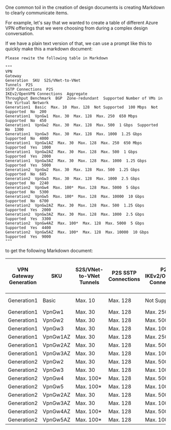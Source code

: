 One common toil in the creation of design documents is creating Markdown to clearly communicate items.

For example, let's say that we wanted to create a table of different Azure VPN offerings that we were choosing from during a complex design conversation.

If we have a plain text version of that, we can use a prompt like this to quickly make this a markdown document:

```
Please rewite the following table in Markdown

"""
VPN
Gateway
Generation  SKU  S2S/VNet-to-VNet
Tunnels  P2S
SSTP Connections  P2S
IKEv2/OpenVPN Connections  Aggregate
Throughput Benchmark  BGP  Zone-redundant  Supported Number of VMs in the Virtual Network
Generation1  Basic  Max. 10  Max. 128  Not Supported  100 Mbps  Not Supported  No  200
Generation1  VpnGw1  Max. 30  Max. 128  Max. 250  650 Mbps  Supported  No  450
Generation1  VpnGw2  Max. 30  Max. 128  Max. 500  1 Gbps  Supported  No  1300
Generation1  VpnGw3  Max. 30  Max. 128  Max. 1000  1.25 Gbps  Supported  No  4000
Generation1  VpnGw1AZ  Max. 30  Max. 128  Max. 250  650 Mbps  Supported  Yes  1000
Generation1  VpnGw2AZ  Max. 30  Max. 128  Max. 500  1 Gbps  Supported  Yes  2000
Generation1  VpnGw3AZ  Max. 30  Max. 128  Max. 1000  1.25 Gbps  Supported  Yes  5000
Generation2  VpnGw2  Max. 30  Max. 128  Max. 500  1.25 Gbps  Supported  No  685
Generation2  VpnGw3  Max. 30  Max. 128  Max. 1000  2.5 Gbps  Supported  No  2240
Generation2  VpnGw4  Max. 100*  Max. 128  Max. 5000  5 Gbps  Supported  No  5300
Generation2  VpnGw5  Max. 100*  Max. 128  Max. 10000  10 Gbps  Supported  No  6700
Generation2  VpnGw2AZ  Max. 30  Max. 128  Max. 500  1.25 Gbps  Supported  Yes  2000
Generation2  VpnGw3AZ  Max. 30  Max. 128  Max. 1000  2.5 Gbps  Supported  Yes  3300
Generation2  VpnGw4AZ  Max. 100*  Max. 128  Max. 5000  5 Gbps  Supported  Yes  4400
Generation2  VpnGw5AZ  Max. 100*  Max. 128  Max. 10000  10 Gbps  Supported  Yes  9000
"""

```

to get the following Markdown document:

| VPN Gateway Generation | SKU      | S2S/VNet-to-VNet Tunnels | P2S SSTP Connections | P2S IKEv2/OpenVPN Connections | Aggregate Throughput Benchmark | BGP           | Zone-redundant | Supported Number of VMs in the Virtual Network |
| ---------------------- | -------- | ------------------------ | -------------------- | ----------------------------- | ------------------------------ | ------------- | -------------- | ---------------------------------------------- |
| Generation1            | Basic    | Max. 10                  | Max. 128             | Not Supported                 | 100 Mbps                       | Not Supported | No             | 200                                            |
| Generation1            | VpnGw1   | Max. 30                  | Max. 128             | Max. 250                      | 650 Mbps                       | Supported     | No             | 450                                            |
| Generation1            | VpnGw2   | Max. 30                  | Max. 128             | Max. 500                      | 1 Gbps                         | Supported     | No             | 1300                                           |
| Generation1            | VpnGw3   | Max. 30                  | Max. 128             | Max. 1000                     | 1.25 Gbps                      | Supported     | No             | 4000                                           |
| Generation1            | VpnGw1AZ | Max. 30                  | Max. 128             | Max. 250                      | 650 Mbps                       | Supported     | Yes            | 1000                                           |
| Generation1            | VpnGw2AZ | Max. 30                  | Max. 128             | Max. 500                      | 1 Gbps                         | Supported     | Yes            | 2000                                           |
| Generation1            | VpnGw3AZ | Max. 30                  | Max. 128             | Max. 1000                     | 1.25 Gbps                      | Supported     | Yes            | 5000                                           |
| Generation2            | VpnGw2   | Max. 30                  | Max. 128             | Max. 500                      | 1.25 Gbps                      | Supported     | No             | 685                                            |
| Generation2            | VpnGw3   | Max. 30                  | Max. 128             | Max. 1000                     | 2.5 Gbps                       | Supported     | No             | 2240                                           |
| Generation2            | VpnGw4   | Max. 100\*               | Max. 128             | Max. 5000                     | 5 Gbps                         | Supported     | No             | 5300                                           |
| Generation2            | VpnGw5   | Max. 100\*               | Max. 128             | Max. 10000                    | 10 Gbps                        | Supported     | No             | 6700                                           |
| Generation2            | VpnGw2AZ | Max. 30                  | Max. 128             | Max. 500                      | 1.25 Gbps                      | Supported     | Yes            | 2000                                           |
| Generation2            | VpnGw3AZ | Max. 30                  | Max. 128             | Max. 1000                     | 2.5 Gbps                       | Supported     | Yes            | 3300                                           |
| Generation2            | VpnGw4AZ | Max. 100\*               | Max. 128             | Max. 5000                     | 5 Gbps                         | Supported     | Yes            | 4400                                           |
| Generation2            | VpnGw5AZ | Max. 100\*               | Max. 128             | Max. 10000                    | 10 Gbps                        | Supported     | Yes            | 9000                                           |

